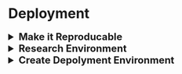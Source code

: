 <h1>Deployment</h1>

<div style="width:1000px;margin:auto">
<details><summary style='font-size:20px;font-weight:bold'>Make it Reproducable</summary></p><ul>
<li>Always remember to <b>set the SEED</b> for all environments.</li>
<li>Make sure <b>Dataset is Consistant</b> through the whole pipeline.</li>
<li>Record order of features, applied feature transformations, hyperparamters, ....</li>
</ul></p></details>
<details><summary style='font-size:20px;font-weight:bold'>Research Environment</summary></p><ul>
<li><a style="font-weight:bold"  href="./1_research_environment/02.6_ML_Pipeline_Step1-DataAnalysis.html">Data Analysis</a></li>
<li><a style="font-weight:bold"  href="./1_research_environment/02.7_ML_Pipeline_Step2-FeatureEngineering.html">Feature Engineering</a></li>
<li><a style="font-weight:bold"  href="./1_research_environment/02.8_ML_Pipeline_Step3-FeatureSelection.html">Feature Selection</a></li>
<li><a style="font-weight:bold"  href="./1_research_environment/02.9_ML_Pipeline_Step4-MachineLearningModelBuild.html">ML Building</a></li>
<li><a style="font-weight:bold"  href="./1_research_environment/02.10_ML_Pipeline-WrapUp_for_Deployment.html">Wrap up for Deployment</a></li>
</ul></p></details>

<details><summary style='font-size:20px;font-weight:bold'>Create Depolyment Environment</summary></p><ul>

<details><summary>Create Virtual Environment</summary>
inside your project, write the following:<br>
<pre><code># Create env
python -m venv &lt;name-of-env&gt;

# Activate it.
source &lt;name-of-env&gt;/bin/activate

# Install packages.
pip install ...

# Deactivate.
deactivate
</code></pre>
</details>

<details><summary>Create Requirment file</summary>
<pre><code># Create the file.
touch requirements.txt
# Then add packages manually.

# Add them automatically.
pip freeze &gt; requirements.txt

# Install libraries in requirments file.
pip install -r requirements.txt 
</code></pre>
</details>

<details><summary>Python Convetions</summary>
<pre><code># Type Hints.
import typing as t

def add_two_integers(first: int, second: t.Optional[int]=None) -&gt; int:
    """Sum two numbers"""
    result = first
    if second is not None:
        result = first + second
    return result
</code></pre>

<pre><code># Forcing Key Word Arguments (kwargs).
def my_function(*, foo):
    pass

# When calling this funciton, we have to name foo:
my_function(foo="bar")
</code></pre>
</details>
<details><summary>Add your ML pipeline</summary>
Make sure to follow the commit from this <a href="https://github.com/MosaabMuhammed/deploying-machine-learning-models/tree/53bc67c6a94e01f3fdaf05cbfa2b49465a0c7a1f">link</a> and make sure to make them 2 folders together with the same name.
<pre><code># Add your pipeline package to PYTHONPATH
$ export PYTHONPATH="$PYTHONPATH:path/to/your/pipeline/first_package_folder_name/"
</code></pre>
</details>

</ul></p></details>
</div>